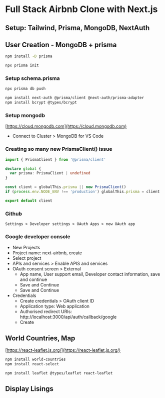 # Full Stack Airbnb Clone with Next.js

## Setup: Tailwind, Prisma, MongoDB, NextAuth

## User Creation - MongoDB + prisma

```bash
npm install -D prisma

npx prisma init
```

### Setup schema.prisma

```bash
npx prisma db push

npm install next-auth @prisma/client @next-auth/prisma-adapter
npm install bcrypt @types/bcrypt
```

### Setup mongodb

[https://cloud.mongodb.com](https://cloud.mongodb.com)

- Connect to Cluster > MongoDB for VS Code

### Creating so many new PrismaClient() issue

```typescript
import { PrismaClient } from '@prisma/client'

declare global {
  var prisma: PrismaClient | undefined
}

const client = globalThis.prisma || new PrismaClient()
if (process.env.NODE_ENV !== 'production') globalThis.prisma = client

export default client
```

### Github

`Settings > Developer settings > OAuth Apps > new OAuth app`

### Google developer console

- New Projects
- Project name: next-airbnb, create
- Select project
- APIs and services > Enable APIS and services
- OAuth consent screen > External
  - App name, User support email, Developer contact information, save and continue
  - Save and Continue
  - Save and Continue
- Credentials
  - Create credentials > OAuth client ID
  - Application type: Web application
  - Authorised redirect URIs: http://localhost:3000/api/auth/callback/google
  - Create

## World Countries, Map

[https://react-leaflet.js.org/](https://react-leaflet.js.org/)

```bash
npm install world-countries
npm install react-select

npm install leaflet @types/leaflet react-leaflet

```

## Display Lisings
